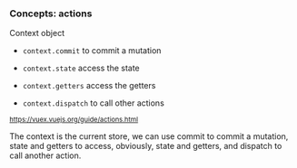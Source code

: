 ### Concepts: actions

Context object

- `context.commit` to commit a mutation

- `context.state` access the state

- `context.getters` access the getters

- `context.dispatch` to call other actions

<small>https://vuex.vuejs.org/guide/actions.html</small>

<aside class="notes">
The context is the current store, we can use commit to commit a mutation,
state and getters to access, obviously, state and getters,
and dispatch to call another action.
</aside>
